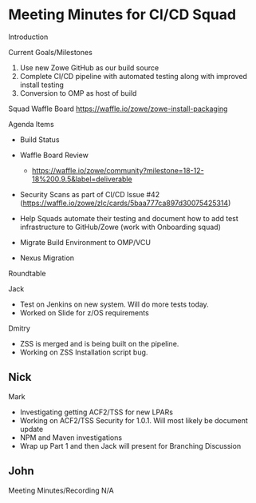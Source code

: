 # Meeting Minutes for CI/CD Squad

Introduction

Current Goals/Milestones

1. Use new Zowe GitHub as our build source
2. Complete CI/CD pipeline with automated testing along with improved install testing
3. Conversion to OMP as host of build

Squad Waffle Board
https://waffle.io/zowe/zowe-install-packaging

Agenda Items

- Build Status
- Waffle Board Review
  - https://waffle.io/zowe/community?milestone=18-12-18%200.9.5&label=deliverable

- Security Scans as part of CI/CD Issue #42 (https://waffle.io/zowe/zlc/cards/5baa777ca897d30075425314)
- Help Squads automate their testing and document how to add test infrastructure to GitHub/Zowe (work with Onboarding squad)
- Migrate Build Environment to OMP/VCU
- Nexus Migration

Roundtable

Jack
- Test on Jenkins on new system. Will do more tests today.
- Worked on Slide for z/OS requirements

Dmitry
- ZSS is merged and is being built on the pipeline.
- Working on ZSS Installation script bug.

Nick
-

Mark
- Investigating getting ACF2/TSS for new LPARs
- Working on ACF2/TSS Security for 1.0.1. Will most likely be document update
- NPM and Maven investigations
- Wrap up Part 1 and then Jack will present for Branching Discussion

John
-

Meeting Minutes/Recording
N/A
